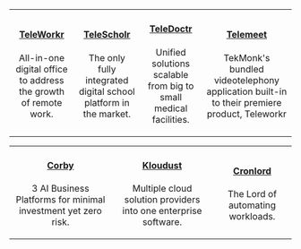 |   |   |   |   |
|:----------:|:----------:|:----------:|:----------:|
|[<h4>TeleWorkr</h4>]({{#makeLink}}./landing.html?product_path=./products/telefamily.md/teleworkr.md&menu_path=.menus/en{{/makeLink}})<p>All-in-one digital office to address the growth of remote work.</p>| [<h4>TeleScholr</h4>]({{#makeLink}}./landing.html?product_path=./products/telefamily.md/telescholr.md&menu_path=.menus/en{{/makeLink}}) <p>The only fully integrated digital school platform in the market.</p> | [<h4>TeleDoctr</h4>]({{#makeLink}}./landing.html?product_path=./products/telefamily.md/teledoctr.md&menu_path=.menus/en{{/makeLink}}) <p>Unified solutions scalable from big to small medical facilities.</p> | [<h4>Telemeet</h4>]({{#makeLink}}./landing.html?product_path=./products/telefamily.md/telemeet.md&menu_path=.menus/en{{/makeLink}})<p>TekMonk's bundled videotelephony application built-in to their premiere product, Teleworkr</p>| 

|   |   |   |
|:----------:|:----------:|:----------:|
|[<h4>Corby</h4>]({{#makeLink}}./landing.html?product_path=./products/corby.md&menu_path=.menus/en{{/makeLink}}) <p>3 AI Business Platforms for minimal investment yet zero risk.</p> | [<h4>Kloudust</h4>]({{#makeLink}}./landing.html?product_path=./products/kloudust.md&menu_path=.menus/en{{/makeLink}}) <p>Multiple cloud solution providers into one enterprise software. </p> |[<h4>Cronlord</h4>]({{#makeLink}}./landing.html?product_path=./products/cronlord.md&menu_path=.menus/en{{/makeLink}})<p>The Lord of automating workloads.</p>|